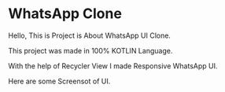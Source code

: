 # WhatsApp Clone

Hello, This is Project is About WhatsApp UI Clone.

This project was made in 100% KOTLIN Language.

With the help of Recycler View I made Responsive WhatsApp UI.


Here are some Screensot of UI.
